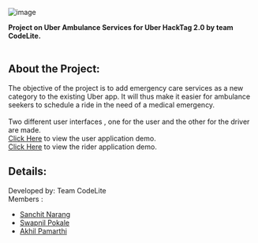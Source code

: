 
![image](https://user-images.githubusercontent.com/79566726/160808909-6a2e03f9-2951-420a-8215-5ee792fbb8f2.png)

<b>Project on Uber Ambulance Services for Uber HackTag 2.0 by team CodeLite.</b>
<br>
<br>

<h2>About the Project: </h2>

The objective of the project is to add emergency care services as a new category to the existing Uber app. 
It will thus make it easier for ambulance seekers to schedule a ride in the need of a medical emergency. 
<br>
<br>
Two different user interfaces , one for the user and the other for the driver are made.
<br>
<a target="_blank" href="https://drive.google.com/file/d/1aqwHoIB_f92SEtXCYeZ_BLOeAeCRG6o4/view?usp=sharing" >Click Here</a> to view the user application demo. <br>
<a target="_blank" href="https://drive.google.com/file/d/1MN5_haV7vMdb9PcSnXJgaWeVzeCqFPyT/view?usp=sharing" >Click Here</a> to view the rider application demo. 

<h2>Details:</h2>

Developed by: Team CodeLite <br>
Members : <br>
<ul>
<li><a target="_blank" href="https://github.com/Sanchit611" >Sanchit Narang</a> </li>
<li><a target="_blank" href="https://github.com/spokale165" >Swapnil Pokale</a>  </li>
<li><a target="_blank" href="https://github.com/ak475689" >Akhil Pamarthi</a> </li>
</ul>




